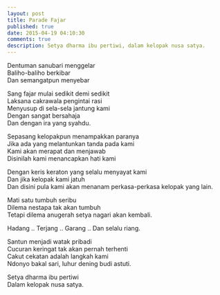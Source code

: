 ```yaml
---
layout: post
title: Parade Fajar
published: true
date: 2015-04-19 04:10:30
comments: true
description: Setya dharma ibu pertiwi, dalam kelopak nusa satya.
---
```


Dentuman sanubari menggelar<br>
Baliho-baliho berkibar<br>
Dan semangatpun menyebar

Sang fajar mulai sedikit demi sedikit<br>
Laksana cakrawala pengintai rasi<br>
Menyusup di sela-sela jantung kami<br>
Dengan sangat bersahaja<br>
Dan dengan ira yang syahdu.

Sepasang kelopakpun menampakkan paranya<br>
Jika ada yang melantunkan tanda pada kami<br>
Kami akan merapat dan menjawab<br>
Disinilah kami menancapkan hati kami

Dengan keris keraton yang selalu menyayat kami<br>
Dan jika kelopak kami jatuh<br>
Dan disini pula kami akan menanam perkasa-perkasa kelopak yang lain.

Mati satu tumbuh seribu<br>
Dilema nestapa tak akan tumbuh<br>
Tetapi dilema anugerah setya nagari akan kembali.

Hadang .. Terjang .. Garang .. Dan selalu riang.

Santun menjadi watak pribadi<br>
Cucuran keringat tak akan pernah terhenti<br>
Cakut cekatan adalah langkah kami<br>
Ndonyo bakal sari, luhur dening budi astuti.

Setya dharma ibu pertiwi<br>
Dalam kelopak nusa satya.

